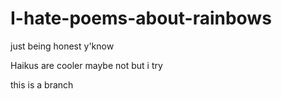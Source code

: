 # I-hate-poems-about-rainbows
just being honest y'know

Haikus are cooler
maybe not
but i try 
 
 
 this is a branch
